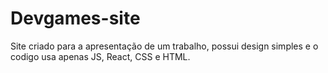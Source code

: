 # Devgames-site
Site criado para a apresentação de um trabalho, possui design simples e o codigo usa apenas JS, React, CSS e HTML.
